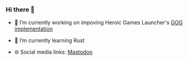 ### Hi there 👋

- 🔭 I’m currently working on impoving Heroic Games Launcher's [GOG implementation](https://gitub.com/Heroic-Games-Launcher/heroic-gogdl)
- 🌱 I’m currently learning Rust

- 🌐 Social media links: <a rel="me" href="https://fosstodon.org/@imLinguin">Mastodon</a>
